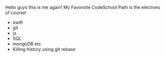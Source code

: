 Hello guys this is me again!
My Favoroite CodeSchool Path is the electives of course!
* swift
* git
* js
* SQL
* mongoDB etc
* Killing history using git rebase
